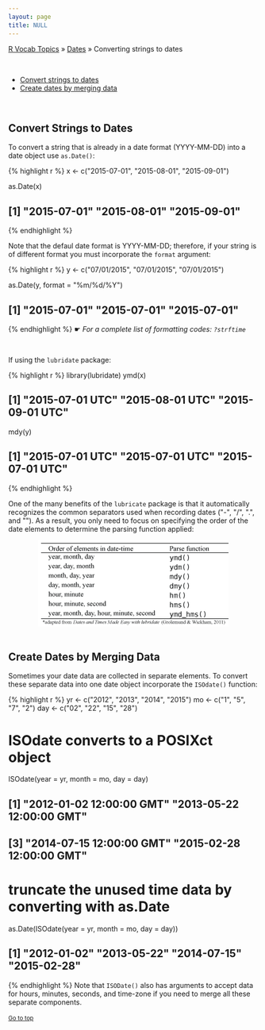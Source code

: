 ```yaml
---
layout: page
title: NULL
---
```


[R Vocab Topics](index) &#187; [Dates](dates) &#187; Converting strings to dates

<br>

* <a href="#convert_to_dates">Convert strings to dates</a>
* <a href="#merge_to_dates">Create dates by merging data</a>

<br>

<a name="convert_to_dates"></a>

## Convert Strings to Dates
To convert a string that is already in a date format (YYYY-MM-DD) into a date object use `as.Date()`:

{% highlight r %}
x <- c("2015-07-01", "2015-08-01", "2015-09-01")

as.Date(x)
## [1] "2015-07-01" "2015-08-01" "2015-09-01"
{% endhighlight %}

Note that the defaul date format is YYYY-MM-DD; therefore, if your string is of different format you must incorporate the `format` argument:

{% highlight r %}
y <- c("07/01/2015", "07/01/2015", "07/01/2015")

as.Date(y, format = "%m/%d/%Y")
## [1] "2015-07-01" "2015-07-01" "2015-07-01"
{% endhighlight %}
&#9755; *For a complete list of formatting codes: `?strftime`*

<br>

If using the `lubridate` package:


{% highlight r %}
library(lubridate)
ymd(x)
## [1] "2015-07-01 UTC" "2015-08-01 UTC" "2015-09-01 UTC"

mdy(y)
## [1] "2015-07-01 UTC" "2015-07-01 UTC" "2015-07-01 UTC"
{% endhighlight %}

One of the many benefits of the `lubricate` package is that it automatically recognizes the common separators used when recording dates ("-", "/", ".", and "").  As a result, you only need to focus on specifying the order of the date elements to determine the parsing function applied:

<center>
<img src="/public/images/r_vocab/lubridate_parsing.png" alt="lubridate Parsing Functions">
</center>  

<br>

<a name="merge_to_dates"></a>

## Create Dates by Merging Data
Sometimes your date data are collected in separate elements.  To convert these separate data into one date object incorporate the `ISOdate()` function:

{% highlight r %}
yr <- c("2012", "2013", "2014", "2015")
mo <- c("1", "5", "7", "2")
day <- c("02", "22", "15", "28")

# ISOdate converts to a POSIXct object
ISOdate(year = yr, month = mo, day = day)
## [1] "2012-01-02 12:00:00 GMT" "2013-05-22 12:00:00 GMT"
## [3] "2014-07-15 12:00:00 GMT" "2015-02-28 12:00:00 GMT"

# truncate the unused time data by converting with as.Date
as.Date(ISOdate(year = yr, month = mo, day = day))
## [1] "2012-01-02" "2013-05-22" "2014-07-15" "2015-02-28"
{% endhighlight %}
Note that `ISODate()` also has arguments to accept data for hours, minutes, seconds, and time-zone if you need to merge all these separate components.


<small><a href="#">Go to top</a></small>
